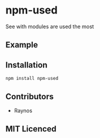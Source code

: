 # npm-used

See with modules are used the most

## Example

## Installation

`npm install npm-used`

## Contributors

 - Raynos

## MIT Licenced